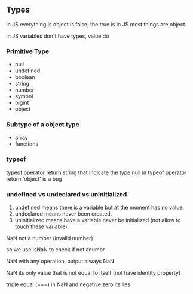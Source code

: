 ## Types
in JS everything is object is false, the true is in JS most things are object. 

in JS variables don't have types, value do 
### Primitive Type
- null
- undefined
- boolean
- string
- number
- symbol
- bigint
- object
### Subtype of a object type
- array
- functions
  
### typeof  
typeof operator return string that indicate the type 
null in typeof operator return 'object' is a bug 

### undefined vs undeclared vs uninitialized
1. undefined means there is a variable but at the moment  has no value.
2. undeclared means never been created.
3. uninitialized means have a variable never be initialized (not allow to touch these variable).
   
NaN not a number (invalid number)

so we use isNaN to check if not anumbr 

NaN with any operation, output always NaN

NaN its only value that is not equal to itself (not have identity property)

triple equal (===) in NaN and negative zero its lies

